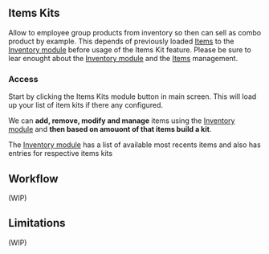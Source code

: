 ## Items Kits

Allow to employee group products from inventory so then can sell as combo product by example. This depends of previously loaded [Items](DOCS-USERS-Inventory-Items) to the [Inventory module](DOCS-USERS-Getting-Started-usage#3-inventory) before usage of the Items Kit feature. Please be sure to lear enought about the [Inventory module](DOCS-USERS-Getting-Started-usage#3-inventory) and the [Items](DOCS-USERS-Inventory-Items) management.

### Access

Start by clicking the Items Kits module button in main screen. This will load up your list of item kits if there any configured.

We can **add, remove, modify and manage** items using the [Inventory module](DOCS-USERS-Getting-Started-usage#3-inventory) and **then based on amouont of that items build a kit**.

The [Inventory module](DOCS-USERS-Getting-Started-usage#3-inventory) has a list of available most recents items and also has entries for respective items kits

## Workflow

(WIP)

## Limitations

(WIP)
